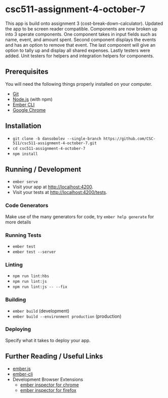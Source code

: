 # csc511-assignment-4-october-7

This app is build onto assignment 3 (cost-break-down-calculator). Updated the app to be screen reader compatible. Components are now broken up into 3 sperate components. One component takes in input fields such as name, event, and amount spent. Second component displays the events and has an option to remove that event. The last component will give an option to tally up and display all shared expenses. Lastly testers were added. Unit testers for helpers and integration helpers for components. 

## Prerequisites

You will need the following things properly installed on your computer.

* [Git](https://git-scm.com/)
* [Node.js](https://nodejs.org/) (with npm)
* [Ember CLI](https://ember-cli.com/)
* [Google Chrome](https://google.com/chrome/)

## Installation

* `git clone -b dansobolev --single-branch https://github.com/CSC-511/csc511-assignment-4-october-7.git`
* `cd csc511-assignment-4-october-7`
* `npm install`

## Running / Development

* `ember serve`
* Visit your app at [http://localhost:4200](http://localhost:4200).
* Visit your tests at [http://localhost:4200/tests](http://localhost:4200/tests).

### Code Generators

Make use of the many generators for code, try `ember help generate` for more details

### Running Tests

* `ember test`
* `ember test --server`

### Linting

* `npm run lint:hbs`
* `npm run lint:js`
* `npm run lint:js -- --fix`

### Building

* `ember build` (development)
* `ember build --environment production` (production)

### Deploying

Specify what it takes to deploy your app.

## Further Reading / Useful Links

* [ember.js](https://emberjs.com/)
* [ember-cli](https://ember-cli.com/)
* Development Browser Extensions
  * [ember inspector for chrome](https://chrome.google.com/webstore/detail/ember-inspector/bmdblncegkenkacieihfhpjfppoconhi)
  * [ember inspector for firefox](https://addons.mozilla.org/en-US/firefox/addon/ember-inspector/)
